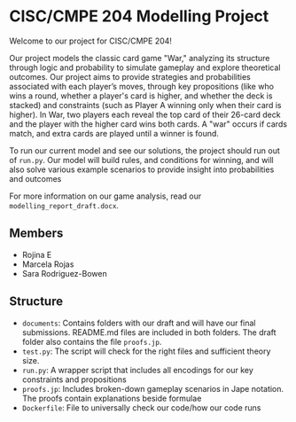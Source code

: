 # CISC/CMPE 204 Modelling Project

Welcome to our project for CISC/CMPE 204!

Our project models the classic card game "War," analyzing its structure through logic and probability to simulate gameplay and explore theoretical outcomes. Our project aims to provide strategies and probabilities associated with each player’s moves, through key propositions (like who wins a round, whether a player's card is higher, and whether the deck is stacked) and constraints (such as Player A winning only when their card is higher). In War, two players each reveal the top card of their 26-card deck and the player with the higher card wins both cards. A "war" occurs if cards match, and extra cards are played until a winner is found.

To run our current model and see our solutions, the project should run out of `run.py`. Our model will build rules, and conditions for winning, and will also solve various example scenarios to provide insight into probabilities and outcomes

For more information on our game analysis, read our `modelling_report_draft.docx`.



## Members
* Rojina E
* Marcela Rojas 
* Sara Rodriguez-Bowen

## Structure

* `documents`: Contains folders with our draft and will have our final submissions. README.md files are included in both folders. The draft folder also contains the file `proofs.jp`.
* `test.py`:  The script will check for the right files and sufficient theory size.
* `run.py`: A wrapper script that includes all encodings for our key constraints and propositions
* `proofs.jp`: Includes broken-down gameplay scenarios in Jape notation. The proofs contain explanations beside formulae
* `Dockerfile`: File to universally check our code/how our code runs
